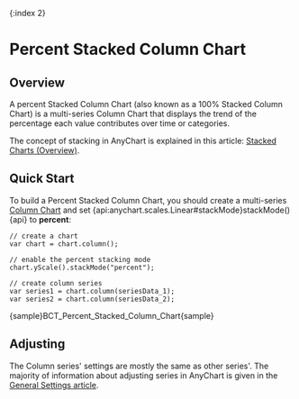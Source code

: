{:index 2}
# Percent Stacked Column Chart

## Overview

A percent Stacked Column Chart (also known as a 100% Stacked Column Chart) is a multi-series Column Chart that displays the trend of the percentage each value contributes over time or categories.

The concept of stacking in AnyChart is explained in this article: [Stacked Charts (Overview)](../Overview).

## Quick Start

To build a Percent Stacked Column Chart, you should create a multi-series [Column Chart](../../Column_Chart) and set {api:anychart.scales.Linear#stackMode}stackMode(){api} to **percent**:

```
// create a chart
var chart = chart.column();

// enable the percent stacking mode
chart.yScale().stackMode("percent");

// create column series
var series1 = chart.column(seriesData_1);
var series2 = chart.column(seriesData_2);
```

{sample}BCT\_Percent\_Stacked\_Column\_Chart{sample}

## Adjusting

The Column series' settings are mostly the same as other series'. The majority of information about adjusting series in AnyChart is given in the [General Settings article](../../General_Settings).